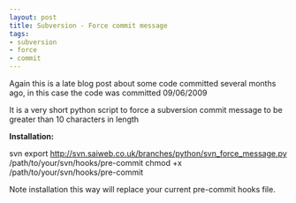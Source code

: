 ```yaml
--- 
layout: post
title: Subversion - Force commit message
tags: 
- subversion
- force
- commit
---
```

Again this is a late blog post about some code committed several months ago, in this case the code was committed 09/06/2009 

It is a very short python script to force a subversion commit message to be greater than 10 characters in length

<strong>Installation:</strong>

svn export <a href="http://svn.saiweb.co.uk/branches/python/svn_force_message.py">http://svn.saiweb.co.uk/branches/python/svn_force_message.py</a> /path/to/your/svn/hooks/pre-commit
chmod +x /path/to/your/svn/hooks/pre-commit

Note installation this way will replace your current pre-commit hooks file.



